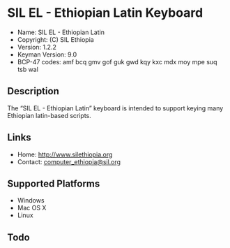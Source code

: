 SIL EL - Ethiopian Latin Keyboard
=================================

* Name:           SIL EL - Ethiopian Latin
* Copyright:      (C) SIL Ethiopia
* Version:        1.2.2
* Keyman Version: 9.0
* BCP-47 codes:	  amf bcq gmv gof guk gwd kqy kxc mdx moy mpe suq tsb wal 

Description
-----------
The “SIL EL - Ethiopian Latin” keyboard is intended to support keying many Ethiopian latin-based scripts.

Links
-----

 * Home:     <http://www.silethiopia.org>
 * Contact:  <computer_ethiopia@sil.org>

Supported Platforms
-------------------
 * Windows
 * Mac OS X
 * Linux

Todo
----
